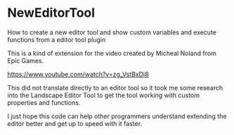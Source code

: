 # NewEditorTool
How to create a new editor tool and show custom variables and execute functions from a editor tool plugin

This is a kind of extension for the video created by Micheal Noland from Epic Games.

https://www.youtube.com/watch?v=zg_VstBxDi8

This did not translate directly to an editor tool so it took me some research into the 
Landscape Editor Tool to get the tool working with custom properties and functions.

I just hope this code can help other programmers understand extending the editor better and get up to speed with it faster.
